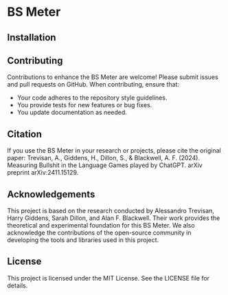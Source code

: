 # BS Meter
## Installation

## Contributing
Contributions to enhance the BS Meter are welcome! Please submit issues and pull requests on GitHub. When contributing, ensure that:
- Your code adheres to the repository style guidelines.
- You provide tests for new features or bug fixes.
- You update documentation as needed.

## Citation
If you use the BS Meter in your research or projects, please cite the original paper:
Trevisan, A., Giddens, H., Dillon, S., & Blackwell, A. F. (2024). Measuring Bullshit in the Language Games played by ChatGPT. arXiv preprint arXiv:2411.15129.

## Acknowledgements
This project is based on the research conducted by Alessandro Trevisan, Harry Giddens, Sarah Dillon, and Alan F. Blackwell. Their work provides the theoretical and experimental foundation for this BS Meter. We also acknowledge the contributions of the open-source community in developing the tools and libraries used in this project.

## License
This project is licensed under the MIT License. See the LICENSE file for details.
